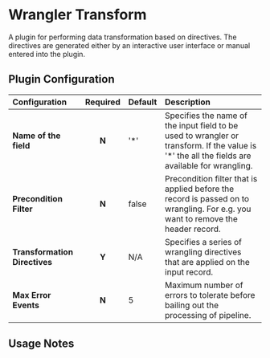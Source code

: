 # Wrangler Transform

A plugin for performing data transformation based on directives. The directives are generated either by an interactive user interface or manual entered into the plugin.

## Plugin Configuration

| Configuration | Required | Default | Description |
| :------------ | :------: | :----- | :---------- |
| **Name of the field** | **N** | '*' | Specifies the name of the input field to be used to wrangler or transform. If the value is '*' the all the fields are available for wrangling.  |
| **Precondition Filter** | **N** | false | Precondition filter that is applied before the record is passed on to wrangling. For e.g. you want to remove the header record. |
| **Transformation Directives** | **Y** | N/A | Specifies a series of wrangling directives that are applied on the input record. |
| **Max Error Events** | **N** | 5 | Maximum number of errors to tolerate before bailing out the processing of pipeline. |

## Usage Notes
